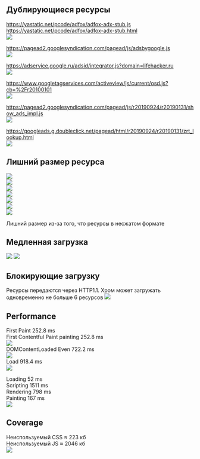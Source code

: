 ## Дублирующиеся ресурсы

https://yastatic.net/pcode/adfox/adfox-adx-stub.js  
https://yastatic.net/pcode/adfox/adfox-adx-stub.html  
![](http://joxi.net/EA4RvO1colo8Km.jpg)

https://pagead2.googlesyndication.com/pagead/js/adsbygoogle.js  
![](http://joxi.net/823ap34H9y97dr.jpg)  

https://adservice.google.ru/adsid/integrator.js?domain=lifehacker.ru  
![](http://joxi.net/v29xl1DTZgZaRm.jpg)  

https://www.googletagservices.com/activeview/js/current/osd.js?cb=%2Fr20100101  
![](http://joxi.net/1A53pn1hD8DaXm.jpg)  

https://pagead2.googlesyndication.com/pagead/js/r20190924/r20190131/show_ads_impl.js  
![](http://joxi.net/brR16RjI7q7PaA.jpg)  

https://googleads.g.doubleclick.net/pagead/html/r20190924/r20190131/zrt_lookup.html  
![](http://joxi.net/4Ak7eYQSoJoqyA.jpg)  

## Лишний размер ресурса

![](http://joxi.net/brR16RjI7q7vaA.jpg)  
![](http://joxi.net/a2XqQkDFwjwG0A.jpg)  
![](http://joxi.net/xAen0jETR4RkOr.jpg)  
![](http://joxi.net/vAWJZxMTg5gMd2.jpg)  
![](http://joxi.net/brR16RjI7q7laA.jpg)  
![](http://joxi.net/DmBQDG4cJKJM0r.jpg)  
![](http://joxi.net/Vm6O7XzC4N4LD2.jpg)  

Лишний размер из-за того, что ресурсы в несжатом формате


## Медленная загрузка

![](http://joxi.net/8AnJVwWTzMzO8A.jpg)
![](http://joxi.net/KAxv9wXHZ9ZaYm.jpg)


## Блокирующие загрузку

Ресурсы передаются через HTTP1.1. Хром может загружать одновременно не больше 6 ресурсов
![](http://joxi.net/p27n7x1TKJKw6m.jpg)

## Performance

First Paint 252.8 ms  
First Contentful Paint painting 252.8 ms  
![](http://joxi.net/brR16RjI7q7jRA.jpg)  
DOMContentLoaded Even 722.2 ms  
![](http://joxi.net/82Qk5aMcwJweJr.jpg)  
Load 918.4 ms  
![](http://joxi.net/5mdOMEoC3l3EWr.jpg)  

Loading 52 ms  
Scripting 1511 ms  
Rendering 798 ms  
Painting 167 ms  
![](http://joxi.net/1A53pn1hD8Devm.jpg)

## Coverage

Неиспользуемый CSS ≈ 223 кб  
Неиспользуемый JS ≈ 2046 кб  
![](http://joxi.net/v29xl1DTZgZ89m.jpg)
